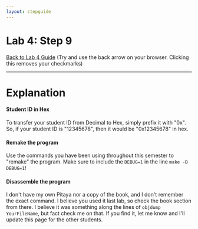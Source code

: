 ```yaml
---
layout: stepguide
---
```

# Lab 4: Step 9
[Back to Lab 4 Guide](./guide.md) (Try and use the back arrow on your browser. Clicking this removes your checkmarks)

---
# Explanation
#### Student ID in Hex
To transfer your student ID from Decimal to Hex, simply prefix it with "0x".<br>
So, if your student ID is "12345678", then it would be "0x12345678" in hex.

#### Remake the program
Use the commands you have been using throughout this semester to "remake" the program. Make sure to include the `DEBUG=1` in the line `make -B DEBUG=1`!

#### Disassemble the program
I don't have my own Pitaya nor a copy of the book, and I don't remember the exact command. I believe you used it last lab, so check the book section from there. I believe it was something along the lines of `objdump YourFileName`, but fact check me on that. If you find it, let me know and I'll update this page for the other students.